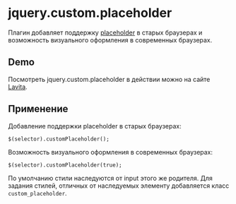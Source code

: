 jquery.custom.placeholder
=========================
Плагин добавляет поддержку [placeholder](http://htmlbook.ru/html/input/placeholder) в старых браузерах и возможность визуального оформления в современных браузерах.

Demo
-----------
Посмотреть jquery.custom.placeholder в действии можно на сайте [Lavita](http://lavita2.intensa-dev.ru/contacts/).

Применение
-----------
Добавление поддержки placeholder в старых браузерах:

    $(selector).customPlaceholder();


Возможность визуального оформления в современных браузерах:

    $(selector).customPlaceholder(true);


По умолчанию стили наследуются от input этого же родителя. Для задания стилей, отличных от наследуемых элементу добавляется класс `custom_placeholder`.
